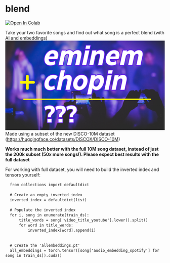 # blend
<a target="_blank" href="https://colab.research.google.com/github/andrewgcodes/blend/blob/main/blend_song_vectors.ipynb">
  <img src="https://colab.research.google.com/assets/colab-badge.png" alt="Open In Colab"/>
</a>

Take your two favorite songs and find out what song is a perfect blend (with AI and embeddings)
![image](https://github.com/andrewgcodes/blend/blob/main/andrewgaoships%20(1).png)
Made using a subset of the new DISCO-10M dataset (https://huggingface.co/datasets/DISCOX/DISCO-10M)

**Works much much better with the full 10M song dataset, instead of just the 200k subset (50x more songs!). Please expect best results with the full dataset**


For working with full dataset, you will need to build the inverted index and tensors yourself:
```
  from collections import defaultdict
  
  # Create an empty inverted index
  inverted_index = defaultdict(list)
  
  # Populate the inverted index
  for i, song in enumerate(train_ds):
      title_words = song['video_title_youtube'].lower().split()
      for word in title_words:
          inverted_index[word].append(i)
  
  
  # Create the 'allembeddings.pt'
  all_embeddings = torch.tensor([song['audio_embedding_spotify'] for song in train_ds]).cuda()
```
